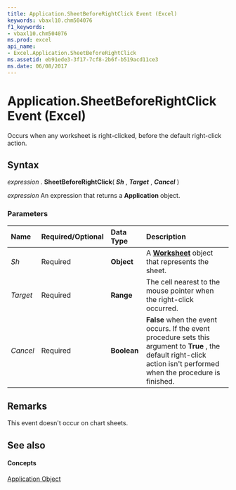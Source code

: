 ```yaml
---
title: Application.SheetBeforeRightClick Event (Excel)
keywords: vbaxl10.chm504076
f1_keywords:
- vbaxl10.chm504076
ms.prod: excel
api_name:
- Excel.Application.SheetBeforeRightClick
ms.assetid: eb91ede3-3f17-7cf8-2b6f-b519acd11ce3
ms.date: 06/08/2017
---
```



# Application.SheetBeforeRightClick Event (Excel)

Occurs when any worksheet is right-clicked, before the default right-click action.


## Syntax

 _expression_ . **SheetBeforeRightClick**( **_Sh_** , **_Target_** , **_Cancel_** )

 _expression_ An expression that returns a **Application** object.


### Parameters



|**Name**|**Required/Optional**|**Data Type**|**Description**|
|:-----|:-----|:-----|:-----|
| _Sh_|Required| **Object**|A **[Worksheet](worksheet-object-excel.md)** object that represents the sheet.|
| _Target_|Required| **Range**|The cell nearest to the mouse pointer when the right-click occurred.|
| _Cancel_|Required| **Boolean**| **False** when the event occurs. If the event procedure sets this argument to **True** , the default right-click action isn't performed when the procedure is finished.|

## Remarks

This event doesn't occur on chart sheets.


## See also


#### Concepts


[Application Object](application-object-excel.md)

